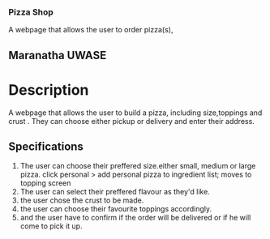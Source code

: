 ### Pizza Shop
A webpage that allows the user to order pizza(s),

## Maranatha UWASE
# Description
A webpage that allows the user to build a pizza, including size,toppings and crust . They can choose either pickup or delivery and enter their address.
## Specifications
1. The user can choose their preffered size.either small, medium or large pizza.
click personal > add personal pizza to ingredient list; moves to topping screen
2. The user can select their preffered flavour as they'd like.
3. the user chose the crust to be made.
4. the user can choose their favourite toppings accordingly.
5. and the user have to confirm if the order will be delivered or if he will come to pick it up.

